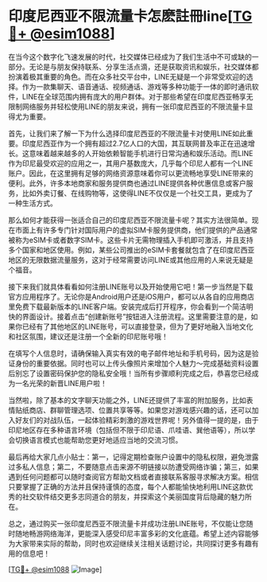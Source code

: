 # 印度尼西亚不限流量卡怎麽註冊line[[TG💪+ @esim1088](https://t.me/s/esim1088)]

在当今这个数字化飞速发展的时代，社交媒体已经成为了我们生活中不可或缺的一部分。无论是与朋友保持联系、分享生活点滴，还是获取资讯和娱乐，社交媒体都扮演着极其重要的角色。而在众多社交平台中，LINE无疑是一个非常受欢迎的选择。作为一款集聊天、语音通话、视频通话、游戏等多种功能于一体的即时通讯软件，LINE在全球范围内拥有庞大的用户群体。对于那些希望在印度尼西亚畅享无限制网络服务并轻松使用LINE的朋友来说，拥有一张印度尼西亚的不限流量卡显得尤为重要。

首先，让我们来了解一下为什么选择印度尼西亚的不限流量卡对使用LINE如此重要。印度尼西亚作为一个拥有超过2.7亿人口的大国，其互联网普及率正在迅速增长。这意味着越来越多的人开始依赖智能手机进行日常沟通和娱乐活动。而LINE作为印尼最受欢迎的应用之一，其用户基数庞大，几乎每个印尼人都有一个LINE账户。因此，在这里拥有足够的网络资源意味着你可以更流畅地享受LINE带来的便利。此外，许多本地商家和服务提供商也通过LINE提供各种优惠信息或客户服务，比如外卖订餐、在线购物等，这使得LINE不仅仅是一个社交工具，更成为了一种生活方式。

那么如何才能获得一张适合自己的印度尼西亚不限流量卡呢？其实方法很简单。现在市面上有许多专门针对国际用户的虚拟SIM卡服务提供商，他们提供的产品通常被称为eSIM卡或者数字SIM卡。这些卡片无需物理插入手机即可激活，并且支持多个国家和地区使用。例如，某些公司推出的eSIM卡套餐就包含了在印度尼西亚地区的无限数据流量服务，这对于经常需要访问LINE或其他应用的人来说无疑是个福音。

接下来我们就具体看看如何注册LINE账号以及开始使用它吧！第一步当然是下载官方应用程序了。无论你是Android用户还是iOS用户，都可以从各自的应用商店里免费下载最新版本的LINE客户端。安装完成后打开程序，你会看到一个简洁明快的界面设计。接着点击“创建新账号”按钮进入注册流程。这里需要注意的是，如果你已经有了其他地区的LINE账号，可以直接登录，但为了更好地融入当地文化和社区氛围，建议还是注册一个全新的印尼账号哦！

在填写个人信息时，请确保输入真实有效的电子邮件地址和手机号码，因为这是验证身份的重要依据。同时也可以上传头像照片来增加个人魅力～完成基础资料设置后别忘了设置密码保护您的隐私安全哦！当所有步骤顺利完成之后，恭喜您已经成为一名光荣的新晋LINE用户啦！

当然啦，除了基本的文字聊天功能之外，LINE还提供了丰富的附加服务，比如表情贴纸商店、群聊管理选项、位置共享等等。如果您对游戏感兴趣的话，还可以加入好友们的对战队伍，一起体验精彩刺激的游戏世界呢！另外值得一提的是，由于印尼地区存在多种语言环境（包括但不限于印尼语、爪哇语、巽他语等），所以学会切换语言模式也能帮助您更好地适应当地的交流习惯。

最后再给大家几点小贴士：第一，记得定期检查账户设置中的隐私权限，避免泄露过多私人信息；第二，不要随意点击来源不明链接以防遭受网络诈骗；第三，如果遇到任何问题都可以随时查阅官方帮助文档或者直接联系客服寻求解决方案。相信只要掌握了正确的方法并且保持谨慎的态度，每个人都能愉快地利用LINE这款优秀的社交软件结交更多志同道合的朋友，并探索这个美丽国度背后隐藏的魅力所在。

总之，通过购买一张印度尼西亚不限流量卡并成功注册LINE账号，不仅能让您随时随地畅游网络海洋，更能深入感受印尼丰富多彩的文化底蕴。希望上述内容能够为大家带来实际的帮助，同时也欢迎继续关注相关话题讨论，共同探讨更多有趣有用的信息吧！

[[TG💪+ @esim1088](https://t.me/s/esim1088) ![Image](https://i.postimg.cc/4NQfJmqS/Snipaste-2025-05-13-00-14-12.png)]